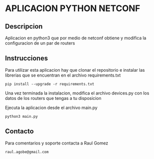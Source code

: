 # APLICACION PYTHON NETCONF

## Descripcion

Aplicacion en python3 que por medio de netconf obtiene y modifica la configuracion de un par de routers

## Instrucciones

Para utilizar esta aplicacion hay que clonar el repositorio e instalar las librerias que se encuentran en el archivo requirements.txt

    pip install --upgrade -r requirements.txt

Una vez terminada la instalacion, modifica el archivo devices.py con los datos de los routers que tengas a tu disposicion

Ejecuta la aplicacion desde el archivo main.py

    python3 main.py

## Contacto

Para comentarios y soporte contacta a Raul Gomez

    raul.agobe@gmail.com
